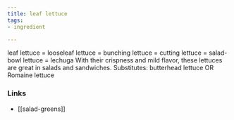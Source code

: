 ```yaml
---
title: leaf lettuce
tags:
- ingredient

---
```

leaf lettuce = looseleaf lettuce = bunching lettuce = cutting lettuce = salad-bowl lettuce = lechuga With their crispness and mild flavor, these lettuces are great in salads and sandwiches. Substitutes: butterhead lettuce OR Romaine lettuce

### Links

* [[salad-greens]]
